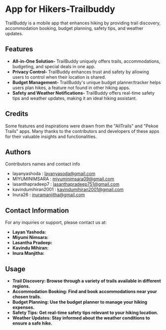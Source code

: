 # App for Hikers-Trailbuddy

TrailBuddy is a mobile app that enhances hiking by providing trail discovery, accommodation booking, budget planning, safety tips, and weather updates.

## Features
- <strong> All-in-One Solution-</strong> TrailBuddy uniquely offers trails, accommodations, budgeting, and special deals in one app.
- <strong> Privacy Control- </strong> TrailBuddy enhances trust and safety by allowing users to control when their location is shared.
- <strong> Budget Management- </strong>TrailBuddy's unique budget planner/tracker helps users plan hikes, a feature not found in other hiking apps.
- <strong> Safety and Weather Notifications- </strong>TrailBuddy offers real-time safety tips and weather updates, making it an ideal hiking assistant.

## Credits
Some features and inspirations were drawn from the "AllTrails" and "Pekoe Trails" apps. Many thanks to the contributors and developers of these apps for their valuable insights and functionalities.


## Authors

Contributors names and contact info

- layanyashoda : layanyasoda@gmail.com
- MIYUMINIMSARA : miyuminimsara09@gmail.com
- lasanthapradeep7 : lasanthapradeep751@gmail.com
- kavindumihiran2001 : kavindumihiran2001@gmail.com
- Inura26 : inuramanjitha@gmail.com

## Contact Information


For any inquiries or support, please contact us at:

- <strong> Layan Yashoda:
- <strong> Miyumi Nimsara:
- <strong> Lasantha Pradeep:
- <strong> Kavindu Mihiran:
- <strong> Inura Manjitha:
  

## Usage 

- Trail Discovery: Browse through a variety of trails available in different regions.
- Accommodation Booking: Find and book accommodations near your chosen trails.
- Budget Planning: Use the budget planner to manage your hiking expenses.
- Safety Tips: Get real-time safety tips relevant to your hiking location.
- Weather Updates: Stay informed about the weather conditions to ensure a safe hike.
  
